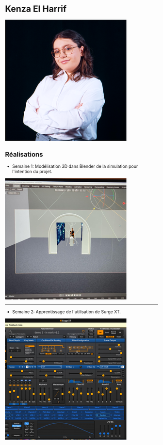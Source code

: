 # Kenza El Harrif
 ![Membre_w](kenza_equipe_400x400.png)


 <!--  ![Membre_w](https://fakeimg.pl/400x400?text=z) https://fakeimg.pl/400x400?text=Concept-->

 ## Réalisations

 <!-- Une image par semaine de la réalisation dont tu es le plus fier avec une légende -->

* Semaine 1: Modélisation 3D dans Blender de la simulation pour l'intention du projet.

![S1 Modélisation simulation](S1_concept_simulation.png)

---

* Semaine 2: Apprentissage de l'utilisation de Surge XT.

![S2 Surge XT](apprentissage_surgeXT.png)



